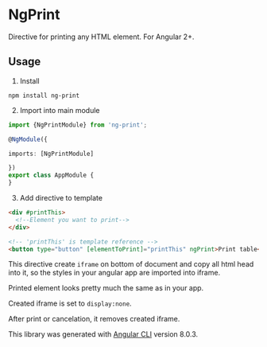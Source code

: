 # NgPrint

Directive for printing any HTML element. For Angular 2+.

## Usage

1. Install

`npm install ng-print`

2. Import into main module

```ts
import {NgPrintModule} from 'ng-print';

@NgModule({

imports: [NgPrintModule]

})
export class AppModule {
}
```
3. Add directive to template

```html
<div #printThis> 
  <!--Element you want to print-->
</div>

<!-- 'printThis' is template reference -->
<button type="button" [elementToPrint]="printThis" ngPrint>Print table</button>
```

This directive create `iframe` on bottom of document and copy all html head into it, so the styles in your angular app are imported into iframe.

Printed element looks pretty much the same as in your app.

Created iframe is set to `display:none`.

After print or cancelation, it removes created iframe.


This library was generated with [Angular CLI](https://github.com/angular/angular-cli) version 8.0.3.
